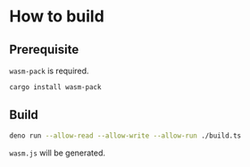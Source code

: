 # How to build

## Prerequisite

`wasm-pack` is required.

```sh
cargo install wasm-pack
```

## Build

```sh
deno run --allow-read --allow-write --allow-run ./build.ts
```

`wasm.js` will be generated.
